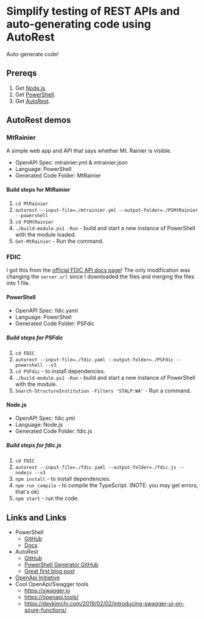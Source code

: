 # Simplify testing of REST APIs and auto-generating code using AutoRest

Auto-generate code!

## Prereqs

1. Get [Node.js](https://nodejs.org/en/).
1. Get [PowerShell](https://github.com/powershell/powershell#get-powershell).
1. Get [AutoRest](https://github.com/Azure/autorest/blob/master/docs/installing-autorest.md).

## AutoRest demos

### MtRainier

A simple web app and API that says whether Mt. Rainier is visible.

* OpenAPI Spec: mtrainier.yml & mtrainier.json
* Language: PowerShell
* Generated Code Folder: MtRainier

#### Build steps for MtRainier

1. `cd MtRainier`
1. `autorest --input-file=./mtrainier.yml --output-folder=./PSMtRainier --powershell`
1. `cd PSMtRainier`
1. `./build-module.ps1 -Run` - build and start a new instance of PowerShell with the module loaded.
1. `Get-MtRainier` - Run the command.

### FDIC

I got this from the [official FDIC API docs page](https://banks.data.fdic.gov/docs/)! The only modification was changing the `server.url` since I downloaded the files and merging the files into 1 file.

#### PowerShell

* OpenAPI Spec: fdic.yaml
* Language: PowerShell
* Generated Code Folder: PSFdic

##### Build steps for PSFdic

1. `cd FDIC`
1. `autorest --input-file=./fdic.yaml --output-folder=./PSFdic --powershell --v3`
1. `cd PSFdic` - to install dependencies.
1. `./build-module.ps1 -Run` - build and start a new instance of PowerShell with the module.
1. `Search-StructureInstitution -Filters 'STALP:WA'` - Run a command.

#### Node.js

* OpenAPI Spec: fdic.yml
* Language: Node.js
* Generated Code Folder: fdic.js

##### Build steps for fdic.js

1. `cd FDIC`
1. `autorest --input-file=./fdic.yaml --output-folder=./fdic.js --nodejs --v3`
1. `npm install` - to install dependencies.
1. `npm run compile` - to compile the TypeScript. (NOTE: you may get errors, that's ok)
1. `npm start` - run the code.

## Links and Links

* PowerShell
  * [GitHub](https://github.com/PowerShell/PowerShell)
  * [Docs](https://aka.ms/powershell)
* AutoRest
  * [GitHub](https://github.com/Azure/AutoRest)
  * [PowerShell Generator GitHub](https://github.com/Azure/AutoRest.powershell)
  * [Great first blog post](https://devblogs.microsoft.com/powershell/cmdlets-via-autorest)
* [OpenApi Initiative](https://openapis.org)
* Cool OpenApi/Swagger tools
  * https://swagger.io
  * https://openapi.tools/
  * https://devkimchi.com/2019/02/02/introducing-swagger-ui-on-azure-functions/
